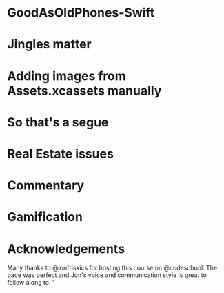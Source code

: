 # GoodAsOldPhones-Swift

# Jingles matter

# Adding images from Assets.xcassets manually

# So that's a segue

# Real Estate issues

# Commentary

# Gamification

# Acknowledgements

Many thanks to @jonfriskics for hosting this course on @codeschool. The pace was perfect and Jon's voice and communication style is great to follow along to. '